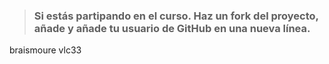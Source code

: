 > ### Si estás partipando en el curso. Haz un fork del proyecto, añade y añade tu usuario de GitHub en una nueva línea.

braismoure
vlc33
